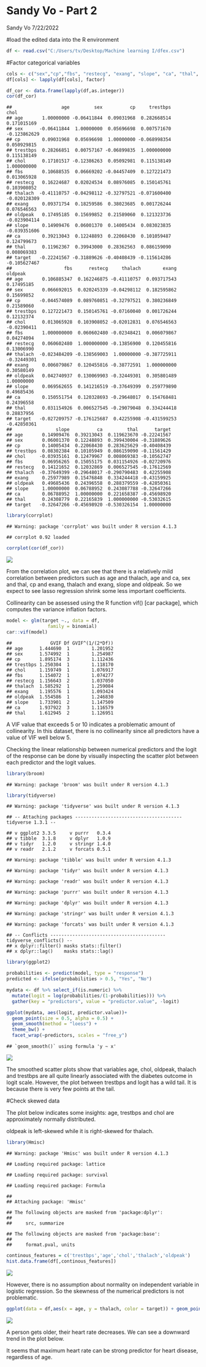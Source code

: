 Sandy Vo - Part 2
================
Sandy Vo
7/22/2022

#load the edited data into the R environment

``` r
df <- read.csv("C:/Users/tv/Desktop/Machine learning I/dfex.csv")
```

#Factor categorical variables

``` r
cols <- c("sex","cp","fbs", "restecg", "exang", "slope", "ca", "thal", "target")
df[cols] <- lapply(df[cols], factor)
```

``` r
df_cor <- data.frame(lapply(df,as.integer))
cor(df_cor)
```

    ##                  age         sex          cp     trestbps         chol
    ## age       1.00000000 -0.06411844  0.09031968  0.282668514  0.171015169
    ## sex      -0.06411844  1.00000000  0.05696698  0.007571670 -0.123862629
    ## cp        0.09031968  0.05696698  1.00000000 -0.068998354  0.050929815
    ## trestbps  0.28266851  0.00757167 -0.06899835  1.000000000  0.115138149
    ## chol      0.17101517 -0.12386263  0.05092981  0.115138149  1.000000000
    ## fbs       0.10688535  0.06669202 -0.04457409  0.127221473  0.013065928
    ## restecg   0.16224687  0.02024534  0.08976085  0.150145761  0.103908052
    ## thalach  -0.41110757 -0.04298112 -0.32797521 -0.071600400 -0.020128309
    ## exang     0.09371754  0.18259586  0.38023685  0.001726244  0.076546563
    ## oldpeak   0.17495185  0.15699852  0.21589060  0.121323736 -0.023904114
    ## slope     0.14909476  0.06001370  0.14005434  0.083023835 -0.039351606
    ## ca        0.39213043  0.12248893  0.22068430  0.101059487  0.124799673
    ## thal      0.11962367  0.39943000  0.28362563  0.086159090  0.008069383
    ## target   -0.22241567 -0.31889626 -0.40408439 -0.115614286 -0.105627467
    ##                   fbs      restecg     thalach        exang     oldpeak
    ## age       0.106885347  0.162246875 -0.41110757  0.093717543  0.17495185
    ## sex       0.066692015  0.020245339 -0.04298112  0.182595862  0.15699852
    ## cp       -0.044574089  0.089760851 -0.32797521  0.380236849  0.21589060
    ## trestbps  0.127221473  0.150145761 -0.07160040  0.001726244  0.12132374
    ## chol      0.013065928  0.103908052 -0.02012831  0.076546563 -0.02390411
    ## fbs       1.000000000  0.060602480 -0.02348421  0.006079867  0.04274094
    ## restecg   0.060602480  1.000000000 -0.13856900  0.120455816  0.13006990
    ## thalach  -0.023484209 -0.138569003  1.00000000 -0.387725911 -0.32449301
    ## exang     0.006079867  0.120455816 -0.38772591  1.000000000  0.30580149
    ## oldpeak   0.042740937  0.130069903 -0.32449301  0.305801489  1.00000000
    ## slope     0.069562655  0.141216519 -0.37649399  0.259779890  0.49685436
    ## ca        0.150551754  0.120328693 -0.29648017  0.154768481  0.24396558
    ## thal      0.031154926  0.006527545 -0.29079048  0.334244418  0.28837956
    ## target   -0.027209757 -0.176125687  0.42255908 -0.431599253 -0.42850361
    ##                slope          ca         thal      target
    ## age       0.14909476  0.39213043  0.119623670 -0.22241567
    ## sex       0.06001370  0.12248893  0.399430004 -0.31889626
    ## cp        0.14005434  0.22068430  0.283625629 -0.40408439
    ## trestbps  0.08302384  0.10105949  0.086159090 -0.11561429
    ## chol     -0.03935161  0.12479967  0.008069383 -0.10562747
    ## fbs       0.06956265  0.15055175  0.031154926 -0.02720976
    ## restecg   0.14121652  0.12032869  0.006527545 -0.17612569
    ## thalach  -0.37649399 -0.29648017 -0.290790483  0.42255908
    ## exang     0.25977989  0.15476848  0.334244418 -0.43159925
    ## oldpeak   0.49685436  0.24396558  0.288379559 -0.42850361
    ## slope     1.00000000  0.06788952  0.243087788 -0.32647266
    ## ca        0.06788952  1.00000000  0.221658387 -0.45698920
    ## thal      0.24308779  0.22165839  1.000000000 -0.53032615
    ## target   -0.32647266 -0.45698920 -0.530326154  1.00000000

``` r
library(corrplot)
```

    ## Warning: package 'corrplot' was built under R version 4.1.3

    ## corrplot 0.92 loaded

``` r
corrplot(cor(df_cor))
```

![](Heart-disease-prediction---part-2_files/figure-gfm/unnamed-chunk-3-1.png)<!-- -->

From the correlation plot, we can see that there is a relatively mild
correlation between predictors such as age and thalach, age and ca, sex
and thal, cp and exang, thalach and exang, slope and oldpeak. So we
expect to see lasso regression shrink some less important coefficients.

Collinearity can be assessed using the R function vif() \[car package\],
which computes the variance inflation factors.

``` r
model <- glm(target ~., data = df, 
               family = binomial)
car::vif(model)
```

    ##              GVIF Df GVIF^(1/(2*Df))
    ## age      1.444690  1        1.201952
    ## sex      1.574992  1        1.254987
    ## cp       1.895174  3        1.112436
    ## trestbps 1.250304  1        1.118170
    ## chol     1.159749  1        1.076917
    ## fbs      1.154072  1        1.074277
    ## restecg  1.156643  2        1.037050
    ## thalach  1.585292  1        1.259084
    ## exang    1.195576  1        1.093424
    ## oldpeak  1.554586  1        1.246830
    ## slope    1.733901  2        1.147509
    ## ca       1.937922  3        1.116579
    ## thal     1.612945  2        1.126951

A VIF value that exceeds 5 or 10 indicates a problematic amount of
collinearity. In this dataset, there is no collinearity since all
predictors have a value of VIF well below 5.

Checking the linear relationship between numerical predictors and the
logit of the response can be done by visually inspecting the scatter
plot between each predictor and the logit values.

``` r
library(broom)
```

    ## Warning: package 'broom' was built under R version 4.1.3

``` r
library(tidyverse)
```

    ## Warning: package 'tidyverse' was built under R version 4.1.3

    ## -- Attaching packages --------------------------------------- tidyverse 1.3.1 --

    ## v ggplot2 3.3.5     v purrr   0.3.4
    ## v tibble  3.1.8     v dplyr   1.0.9
    ## v tidyr   1.2.0     v stringr 1.4.0
    ## v readr   2.1.2     v forcats 0.5.1

    ## Warning: package 'tibble' was built under R version 4.1.3

    ## Warning: package 'tidyr' was built under R version 4.1.3

    ## Warning: package 'readr' was built under R version 4.1.3

    ## Warning: package 'purrr' was built under R version 4.1.3

    ## Warning: package 'dplyr' was built under R version 4.1.3

    ## Warning: package 'stringr' was built under R version 4.1.3

    ## Warning: package 'forcats' was built under R version 4.1.3

    ## -- Conflicts ------------------------------------------ tidyverse_conflicts() --
    ## x dplyr::filter() masks stats::filter()
    ## x dplyr::lag()    masks stats::lag()

``` r
library(ggplot2)
```

``` r
probabilities <- predict(model, type = "response")
predicted <- ifelse(probabilities > 0.5, "Yes", "No")
```

``` r
mydata <- df %>% select_if(is.numeric) %>%
  mutate(logit = log(probabilities/(1-probabilities))) %>%
  gather(key = "predictors", value = "predictor.value", -logit)
```

``` r
ggplot(mydata, aes(logit, predictor.value))+
  geom_point(size = 0.5, alpha = 0.5) +
  geom_smooth(method = "loess") + 
  theme_bw() + 
  facet_wrap(~predictors, scales = "free_y")
```

    ## `geom_smooth()` using formula 'y ~ x'

![](Heart-disease-prediction---part-2_files/figure-gfm/unnamed-chunk-8-1.png)<!-- -->

The smoothed scatter plots show that variables age, chol, oldpeak,
thalach and trestbps are all quite linearly associated with the diabetes
outcome in logit scale. However, the plot between trestbps and logit has
a wild tail. It is because there is very few points at the tail.

#Check skewed data

The plot below indicates some insights: age, trestbps and chol are
approximately normally distributed.

oldpeak is left-skewed while it is right-skewed for thalach.

``` r
library(Hmisc)
```

    ## Warning: package 'Hmisc' was built under R version 4.1.3

    ## Loading required package: lattice

    ## Loading required package: survival

    ## Loading required package: Formula

    ## 
    ## Attaching package: 'Hmisc'

    ## The following objects are masked from 'package:dplyr':
    ## 
    ##     src, summarize

    ## The following objects are masked from 'package:base':
    ## 
    ##     format.pval, units

``` r
continous_features = c('trestbps','age','chol','thalach','oldpeak') 
hist.data.frame(df[,continous_features])
```

![](Heart-disease-prediction---part-2_files/figure-gfm/unnamed-chunk-9-1.png)<!-- -->

However, there is no assumption about normality on independent variable
in logistic regression. So the skewness of the numerical predictors is
not problematic.

``` r
ggplot(data = df,aes(x = age, y = thalach, color = target)) + geom_point(alpha = 0.6) + xlab("Age") + ylab("Maximum heart rate") + ggtitle("Heart disease in function of Age and Maximum heart rate") + labs(color = "Heart disease") + theme(plot.title = element_text(hjust = 0.5))
```

![](Heart-disease-prediction---part-2_files/figure-gfm/unnamed-chunk-10-1.png)<!-- -->

A person gets older, their heart rate decreases. We can see a downward
trend in the plot below.

It seems that maximum heart rate can be strong predictor for heart
disease, regardless of age.
